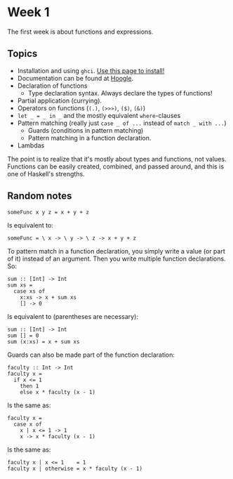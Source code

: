 # Week 1
The first week is about functions and expressions.

Topics
------
* Installation and using `ghci`.
  [Use this page to install!](https://www.haskell.org/platform/)
* Documentation can be found at [Hoogle](https://hoogle.haskell.org).
* Declaration of functions
  - Type declaration syntax. Always declare the types of functions!
* Partial application (currying).
* Operators on functions (`(.)`, `(>>>)`, `($)`, `(&)`)
* `let _ = _ in _` and the mostly equivalent `where`-clauses
* Pattern matching (really just `case _ of ...` instead of `match _ with ...`)
  - Guards (conditions in pattern matching)
  - Pattern matching in a function declaration.
* Lambdas

The point is to realize that it's mostly about types and functions, not values.
Functions can be easily created, combined, and passed around, and this is one of
Haskell's strengths.

Random notes
------------
```
someFunc x y z = x + y + z
```
Is equivalent to:
```
someFunc = \ x -> \ y -> \ z -> x + y + z
```

To pattern match in a function declaration, you simply write a value (or part of
it) instead of an argument. Then you write multiple function declarations. So:
```
sum :: [Int] -> Int
sum xs =
  case xs of
    x:xs -> x + sum xs
    [] -> 0
```
Is equivalent to (parentheses are necessary):
```
sum :: [Int] -> Int
sum [] = 0
sum (x:xs) = x + sum xs
```

Guards can also be made part of the function declaration:
```
faculty :: Int -> Int
faculty x =
  if x <= 1
    then 1
    else x * faculty (x - 1)
```
Is the same as:
```
faculty x =
  case x of
    x | x <= 1 -> 1
    x -> x * faculty (x - 1)
```
Is the same as:
```
faculty x | x <= 1    = 1
faculty x | otherwise = x * faculty (x - 1)
```
